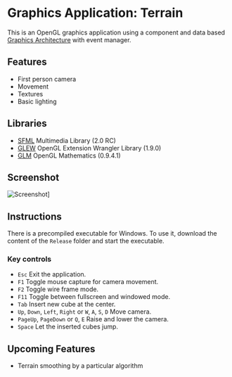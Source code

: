 Graphics Application: Terrain
=============================

This is an OpenGL graphics application using a component and data based [Graphics Architecture](https://github.com/ComputerGame/GraphicsArchitecture) with event manager.

Features
--------

- First person camera
- Movement
- Textures
- Basic lighting

Libraries
---------

- [SFML](http://www.sfml-dev.org/) Multimedia Library (2.0 RC)
- [GLEW](http://glew.sourceforge.net/) OpenGL Extension Wrangler Library (1.9.0)
- [GLM](http://glm.g-truc.net/) OpenGL Mathematics (0.9.4.1)

Screenshot
----------

![Screenshot](https://raw.github.com/ComputerGame/GraphicsApplication/terrain/screenshot.png)]

Instructions
------------

There is a precompiled executable for Windows. To use it, download the content of the `Release` folder and start the executable.

### Key controls

- `Esc` Exit the application.
- `F1` Toggle mouse capture for camera movement.
- `F2` Toggle wire frame mode.
- `F11` Toggle between fullscreen and windowed mode.
- `Tab` Insert new cube at the center.
- `Up`, `Down`, `Left`, `Right` or `W`, `A`, `S`, `D` Move camera.
- `PageUp`, `PageDown` or `Q`, `E` Raise and lower the camera.
- `Space` Let the inserted cubes jump.

Upcoming Features
-----------------

- Terrain smoothing by a particular algorithm
